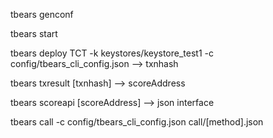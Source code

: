 tbears genconf

tbears start

tbears deploy TCT -k keystores/keystore_test1 -c config/tbears_cli_config.json
 --> txnhash

tbears txresult [txnhash]
 --> scoreAddress

tbears scoreapi [scoreAddress]
 --> json interface

tbears call -c config/tbears_cli_config.json call/[method].json
